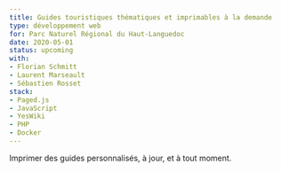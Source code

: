 ```yaml
---
title: Guides touristiques thématiques et imprimables à la demande
type: développement web
for: Parc Naturel Régional du Haut-Languedoc
date: 2020-05-01
status: upcoming
with:
- Florian Schmitt
- Laurent Marseault
- Sébastien Rosset
stack:
- Paged.js
- JavaScript
- YesWiki
- PHP
- Docker
---
```


Imprimer des guides personnalisés, à jour, et à tout moment.

<!--more-->
